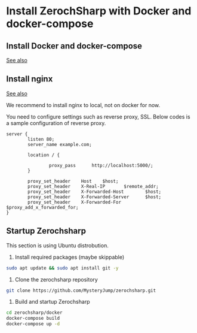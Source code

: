 # Install ZerochSharp with Docker and docker-compose

## Install Docker and docker-compose

[See also](https://docs.docker.com/install/linux/docker-ce/ubuntu/)

## Install nginx

[See also](https://docs.nginx.com/nginx/admin-guide/installing-nginx/installing-nginx-open-source/)

We recommend to install nginx to local, not on docker for now.

You need to configure settings such as reverse proxy, SSL.
Below codes is a sample configuration of reverse proxy.

```Nginx
server {
        listen 80;
        server_name example.com;

        location / {

                proxy_pass      http://localhost:5000/;
        }

        proxy_set_header    Host    $host;
        proxy_set_header    X-Real-IP       $remote_addr;
        proxy_set_header    X-Forwarded-Host        $host;
        proxy_set_header    X-Forwarded-Server      $host;
        proxy_set_header    X-Forwarded-For $proxy_add_x_forwarded_for;
}
```

## Startup Zerochsharp

This section is using Ubuntu distrobution.

1. Install required packages (maybe skippable)

```bash
sudo apt update && sudo apt install git -y
```

1. Clone the zerochsharp repository

```bash
git clone https://github.com/MysteryJump/zerochsharp.git
```

1. Build and startup Zerochsharp

```bash
cd zerochsharp/docker
docker-compose build
docker-compose up -d
```
